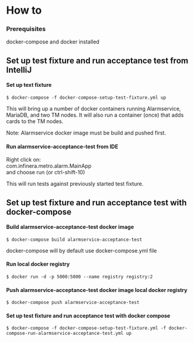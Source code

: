 # How to
### Prerequisites
docker-compose and docker installed
## Set up test fixture and run acceptance test from IntelliJ
#### Set up text fixture
```shell
$ docker-compose -f docker-compose-setup-test-fixture.yml up
```
This will bring up a number of docker containers running Alarmservice, MariaDB, 
and two TM nodes. It will also run a container (once) that adds cards to the TM nodes.

Note:
Alarmservice docker image must be build and pushed first.
 
#### Run alarmservice-acceptance-test from IDE
Right click on:  
com.infinera.metro.alarm.MainApp  
and choose run (or ctrl-shift-10)

This will run tests against previously started test fixture.

## Set up test fixture and run acceptance test with docker-compose 

#### Build alarmservice-acceptance-test docker image
```shell
$ docker-compose build alarmservice-acceptance-test 
``` 
docker-compose will by default use docker-compose.yml file  

#### Run local docker registry
```shell
$ docker run -d -p 5000:5000 --name registry registry:2
```

#### Push alarmservice-acceptance-test docker image local docker registry
```shell
$ docker-compose push alarmservice-acceptance-test
```
#### Set up test fixture and run acceptance test with docker compose
```shell
$ docker-compose -f docker-compose-setup-test-fixture.yml -f docker-compose-run-alarmservice-acceptance-test.yml up
 ```